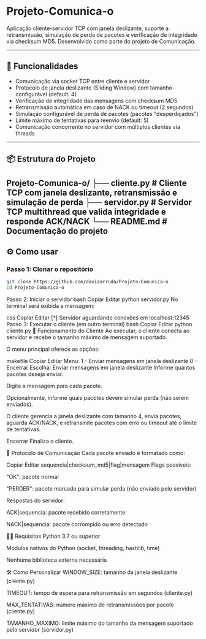 # Projeto-Comunica-o

Aplicação cliente-servidor TCP com janela deslizante, suporte a retransmissão, simulação de perda de pacotes e verificação de integridade via checksum MD5. Desenvolvido como parte do projeto de Comunicação.

---

## 🚀 Funcionalidades

- Comunicação via socket TCP entre cliente e servidor  
- Protocolo de janela deslizante (Sliding Window) com tamanho configurável (default: 4)  
- Verificação de integridade das mensagens com checksum MD5  
- Retransmissão automática em caso de NACK ou timeout (2 segundos)  
- Simulação configurável de perda de pacotes (pacotes "desperdiçados")  
- Limite máximo de tentativas para reenvio (default: 5)  
- Comunicação concorrente no servidor com múltiplos clientes via threads  

---

## 📦 Estrutura do Projeto
Projeto-Comunica-o/
├── cliente.py # Cliente TCP com janela deslizante, retransmissão e simulação de perda
├── servidor.py # Servidor TCP multithread que valida integridade e responde ACK/NACK
└── README.md # Documentação do projeto
---

## ⚙️ Como usar

### Passo 1: Clonar o repositório

```bash
git clone https://github.com/daviaarruda/Projeto-Comunica-o
cd Projeto-Comunica-o
```
Passo 2: Iniciar o servidor
bash
Copiar
Editar
python servidor.py
No terminal será exibida a mensagem:

css
Copiar
Editar
[*] Servidor aguardando conexões em localhost:12345
Passo 3: Executar o cliente (em outro terminal)
bash
Copiar
Editar
python cliente.py
📝 Funcionamento do Cliente
Ao executar, o cliente conecta ao servidor e recebe o tamanho máximo de mensagem suportado.

O menu principal oferece as opções:

makefile
Copiar
Editar
Menu:
1 - Enviar mensagens em janela deslizante
0 - Encerrar
Escolha: 
Enviar mensagens em janela deslizante
Informe quantos pacotes deseja enviar.

Digite a mensagem para cada pacote.

Opcionalmente, informe quais pacotes devem simular perda (não serem enviados).

O cliente gerencia a janela deslizante com tamanho 4, envia pacotes, aguarda ACK/NACK, e retransmite pacotes com erro ou timeout até o limite de tentativas.

Encerrar
Finaliza o cliente.

📄 Protocolo de Comunicação
Cada pacote enviado é formatado como:

Copiar
Editar
sequencia|checksum_md5|flag|mensagem
Flags possíveis:

"OK": pacote normal

"PERDER": pacote marcado para simular perda (não enviado pelo servidor)

Respostas do servidor:

ACK|sequencia: pacote recebido corretamente

NACK|sequencia: pacote corrompido ou erro detectado

👨‍💻 Requisitos
Python 3.7 ou superior

Módulos nativos do Python (socket, threading, hashlib, time)

Nenhuma biblioteca externa necessária

🛠️ Como Personalizar
WINDOW_SIZE: tamanho da janela deslizante (cliente.py)

TIMEOUT: tempo de espera para retransmissão em segundos (cliente.py)

MAX_TENTATIVAS: número máximo de retransmissões por pacote (cliente.py)

TAMANHO_MAXIMO: limite máximo do tamanho da mensagem suportado pelo servidor (servidor.py)

